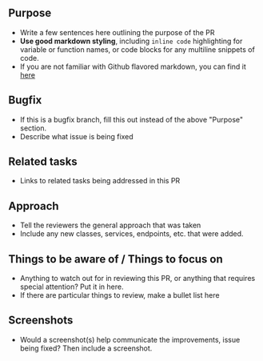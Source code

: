 ## Purpose

- Write a few sentences here outlining the purpose of the PR
- **Use good markdown styling**, including `inline code` highlighting for variable or function names, or code blocks for any multiline snippets of code.
- If you are not familiar with Github flavored markdown, you can find it [here](https://guides.github.com/features/mastering-markdown/)

## Bugfix

- If this is a bugfix branch, fill this out instead of the above "Purpose" section.
- Describe what issue is being fixed

## Related tasks

- Links to related tasks being addressed in this PR

## Approach

- Tell the reviewers the general approach that was taken
- Include any new classes, services, endpoints, etc. that were added.

## Things to be aware of / Things to focus on

- Anything to watch out for in reviewing this PR, or anything that requires special attention? Put it in here.
- If there are particular things to review, make a bullet list here

## Screenshots

- Would a screenshot(s) help communicate the improvements, issue being fixed? Then include a screenshot.
